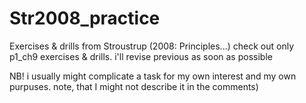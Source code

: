 # Str2008_practice
 Exercises & drills from Stroustrup (2008: Principles...)
 check out only p1_ch9 exercises & drills. i'll revise previous as soon as possible
 
 NB! 
 i usually might complicate a task for my own interest and my own purpuses. note, that I might not describe it in the comments)
